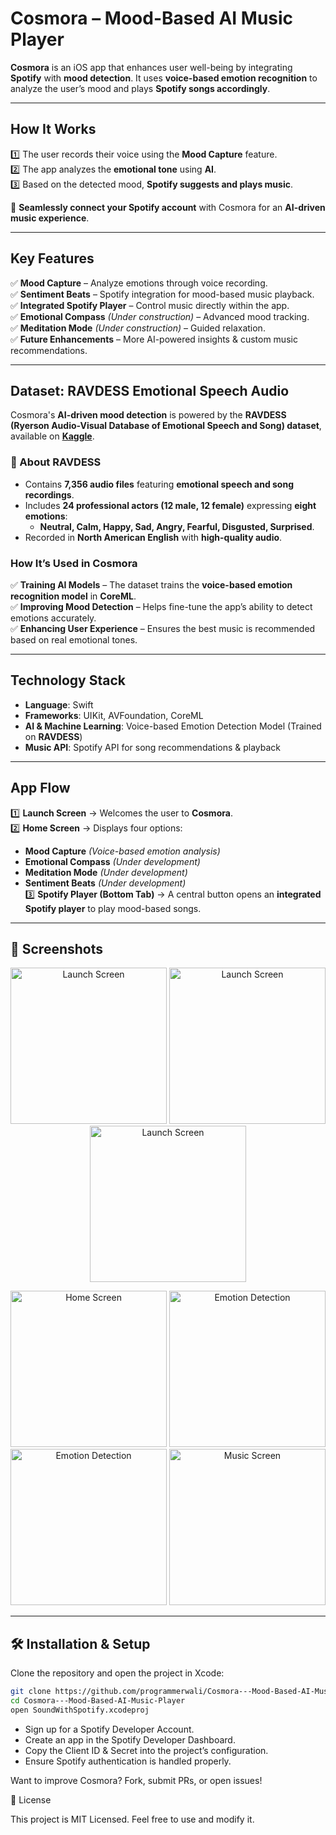 # Cosmora – Mood-Based AI Music Player  

**Cosmora** is an iOS app that enhances user well-being by integrating **Spotify** with **mood detection**. It uses **voice-based emotion recognition** to analyze the user’s mood and plays **Spotify songs accordingly**.  

---

##  How It Works  
1️⃣ The user records their voice using the **Mood Capture** feature.  
2️⃣ The app analyzes the **emotional tone** using **AI**.  
3️⃣ Based on the detected mood, **Spotify suggests and plays music**.  

🔗 **Seamlessly connect your Spotify account** with Cosmora for an **AI-driven music experience**.  

---

##  Key Features  

✅ **Mood Capture** – Analyze emotions through voice recording.  
✅ **Sentiment Beats** – Spotify integration for mood-based music playback.  
✅ **Integrated Spotify Player** – Control music directly within the app.  
✅ **Emotional Compass** *(Under construction)* – Advanced mood tracking.  
✅ **Meditation Mode** *(Under construction)* – Guided relaxation.  
✅ **Future Enhancements** – More AI-powered insights & custom music recommendations.  

---

##  Dataset: RAVDESS Emotional Speech Audio  

Cosmora's **AI-driven mood detection** is powered by the **RAVDESS (Ryerson Audio-Visual Database of Emotional Speech and Song) dataset**, available on **[Kaggle](https://www.kaggle.com/datasets/uwrfkaggler/ravdess-emotional-speech-audio)**.  

### 📌 About RAVDESS  
- Contains **7,356 audio files** featuring **emotional speech and song recordings**.  
- Includes **24 professional actors (12 male, 12 female)** expressing **eight emotions**:  
  - **Neutral, Calm, Happy, Sad, Angry, Fearful, Disgusted, Surprised**.  
- Recorded in **North American English** with **high-quality audio**.  

###  How It’s Used in Cosmora  
✅ **Training AI Models** – The dataset trains the **voice-based emotion recognition model** in **CoreML**.  
✅ **Improving Mood Detection** – Helps fine-tune the app’s ability to detect emotions accurately.  
✅ **Enhancing User Experience** – Ensures the best music is recommended based on real emotional tones.  

---

## Technology Stack  

- **Language**: Swift  
- **Frameworks**: UIKit, AVFoundation, CoreML  
- **AI & Machine Learning**: Voice-based Emotion Detection Model (Trained on **RAVDESS**)  
- **Music API**: Spotify API for song recommendations & playback  

---

##  App Flow  

1️⃣ **Launch Screen** → Welcomes the user to **Cosmora**.  
2️⃣ **Home Screen** → Displays four options:  
   -  **Mood Capture** *(Voice-based emotion analysis)*  
   -  **Emotional Compass** *(Under development)*  
   -  **Meditation Mode** *(Under development)*  
   -  **Sentiment Beats** *(Under development)*  
3️⃣ **Spotify Player (Bottom Tab)** → A central button opens an **integrated Spotify player** to play mood-based songs.  

---

## 📸 Screenshots  

<p align="center">
  <img src="launchscreen_one.png" alt="Launch Screen" width="250">
  <img src="launchscreen_2.png" alt="Launch Screen" width="250">
  <img src="launchscreen_3.png" alt="Launch Screen" width="250">
</p>

<p align="center">
  <img src="homescreen.png" alt="Home Screen" width="250">
  <img src="emotiondetection22.png" alt="Emotion Detection" width="250">
  <img src="emotiondetection3.png" alt="Emotion Detection" width="250">
  <img src="musicscreen.png" alt="Music Screen" width="250">
</p>

---

## 🛠️ Installation & Setup  

Clone the repository and open the project in Xcode:  

```bash
git clone https://github.com/programmerwali/Cosmora---Mood-Based-AI-Music-Player
cd Cosmora---Mood-Based-AI-Music-Player
open SoundWithSpotify.xcodeproj
```



- Sign up for a Spotify Developer Account.
- Create an app in the Spotify Developer Dashboard.
- Copy the Client ID & Secret into the project’s configuration.
- Ensure Spotify authentication is handled properly.



Want to improve Cosmora? Fork, submit PRs, or open issues! 

📄 License

This project is MIT Licensed. Feel free to use and modify it.


